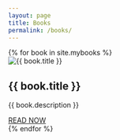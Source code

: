 ```yaml
---
layout: page
title: Books
permalink: /books/
---
```


<div class="books-section">
  {% for book in site.mybooks %}
    <div class="book-card">
      <div class="book-card-image">
        <img src="{{ book.image }}" alt="{{ book.title }}">
      </div>
      <div class="book-card-content">
        <h2>{{ book.title }}</h2>
        <p>{{ book.description }}</p>
        <a href="{{ book.book_url }}" class="book-card-link">READ NOW</a>
      </div>
    </div>
  {% endfor %}
</div>

